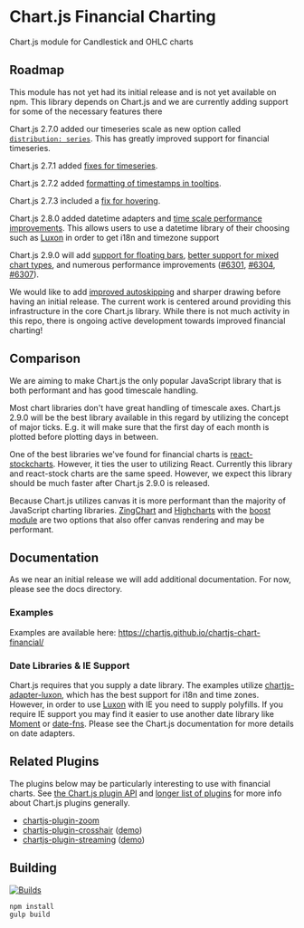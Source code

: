 # Chart.js Financial Charting

Chart.js module for Candlestick and OHLC charts

## Roadmap

This module has not yet had its initial release and is not yet available on npm. This library depends on Chart.js and we are currently adding support for some of the necessary features there

Chart.js 2.7.0 added our timeseries scale as new option called [`distribution: series`](http://www.chartjs.org/docs/latest/axes/cartesian/time.html). This has greatly improved support for financial timeseries.

Chart.js 2.7.1 added [fixes for timeseries](https://github.com/chartjs/Chart.js/pull/4779).

Chart.js 2.7.2 added [formatting of timestamps in tooltips](https://github.com/chartjs/Chart.js/pull/5095).

Chart.js 2.7.3 included a [fix for hovering](https://github.com/chartjs/Chart.js/pull/5570).

Chart.js 2.8.0 added datetime adapters and [time scale performance improvements](https://github.com/chartjs/Chart.js/pull/6019). This allows users to use a datetime library of their choosing such as [Luxon](https://moment.github.io/luxon/) in order to get i18n and timezone support

Chart.js 2.9.0 will add [support for floating bars](https://github.com/chartjs/Chart.js/issues/4863), [better support for mixed chart types](https://github.com/chartjs/Chart.js/pull/5999), and numerous performance improvements ([#6301](https://github.com/chartjs/Chart.js/pull/6301), [#6304](https://github.com/chartjs/Chart.js/pull/6304), [#6307](https://github.com/chartjs/Chart.js/pull/6307)).

We would like to add [improved autoskipping](https://github.com/chartjs/Chart.js/pull/6274) and sharper drawing before having an initial release. The current work is centered around providing this infrastructure in the core Chart.js library. While there is not much activity in this repo, there is ongoing active development towards improved financial charting!

## Comparison

We are aiming to make Chart.js the only popular JavaScript library that is both performant and has good timescale handling.

Most chart libraries don't have great handling of timescale axes. Chart.js 2.9.0 will be the best library available in this regard by utilizing the concept of major ticks. E.g. it will make sure that the first day of each month is plotted before plotting days in between.

One of the best libraries we've found for financial charts is [react-stockcharts](https://github.com/rrag/react-stockcharts). However, it ties the user to utilizing React. Currently this library and react-stock charts are the same speed. However, we expect this library should be much faster after Chart.js 2.9.0 is released.

Because Chart.js utilizes canvas it is more performant than the majority of JavaScript charting libraries. [ZingChart](https://www.zingchart.com/docs/chart-types/stock-charts/) and [Highcharts](https://www.highcharts.com/stock/demo/candlestick) with the [boost module](https://www.highcharts.com/blog/news/175-highcharts-performance-boost/) are two options that also offer canvas rendering and may be performant.

## Documentation

As we near an initial release we will add additional documentation. For now, please see the docs directory.

### Examples

Examples are available here: https://chartjs.github.io/chartjs-chart-financial/

### Date Libraries & IE Support

Chart.js requires that you supply a date library. The examples utilize [chartjs-adapter-luxon](https://github.com/chartjs/chartjs-adapter-luxon), which has the best support for i18n and time zones. However, in order to use [Luxon](http://moment.github.io/luxon/) with IE you need to supply polyfills. If you require IE support you may find it easier to use another date library like [Moment](https://momentjs.com/) or [date-fns](https://date-fns.org/). Please see the Chart.js documentation for more details on date adapters.

## Related Plugins

The plugins below may be particularly interesting to use with financial charts. See [the Chart.js plugin API](https://www.chartjs.org/docs/latest/developers/plugins.html) and [longer list of plugins](https://www.chartjs.org/docs/latest/notes/extensions.html#plugins) for more info about Chart.js plugins generally.

- [chartjs-plugin-zoom](https://github.com/chartjs/chartjs-plugin-zoom)
- [chartjs-plugin-crosshair](https://github.com/abelheinsbroek/chartjs-plugin-crosshair) ([demo](https://www.abelheinsbroek.nl/financial/))
- [chartjs-plugin-streaming](https://github.com/nagix/chartjs-plugin-streaming) ([demo](https://nagix.github.io/chartjs-plugin-streaming/samples/financial.html))

## Building

<a href="https://travis-ci.org/chartjs/chartjs-chart-financial"><img src="https://img.shields.io/travis/chartjs/chartjs-chart-financial.svg?style=flat-square&maxAge=600" alt="Builds"></a>

```sh
npm install
gulp build
```
